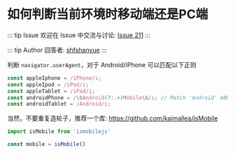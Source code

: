 # 如何判断当前环境时移动端还是PC端



::: tip Issue 
 欢迎在 Issue 中交流与讨论: [Issue 211](https://github.com/shfshanyue/Daily-Question/issues/211) 
:::

::: tip Author 
回答者: [shfshanyue](https://github.com/shfshanyue) 
:::

判断 `navigator.userAgent`，对于 Android/iPhone 可以匹配以下正则

``` js
const appleIphone = /iPhone/i;
const appleIpod = /iPod/i;
const appleTablet = /iPad/i;
const androidPhone = /\bAndroid(?:.+)Mobile\b/i; // Match 'Android' AND 'Mobile'
const androidTablet = /Android/i;
```

当然，不要重复造轮子，推荐一个库: <https://github.com/kaimallea/isMobile>

``` js
import isMobile from 'ismobilejs'

const mobile = isMobile()
```